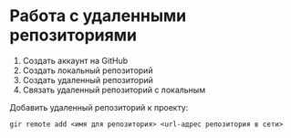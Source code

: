 # Работа с удаленными репозиториями
1. Создать аккаунт на GitHub
2. Создать локальный репозиторий
3. Создать удаленный репозиторий
4. Связать удаленный репозиторий с локальным

Добавить удаленный репозиторий к проекту:
```
gir remote add <имя для репозитория> <url-адрес репозитория в сети>
```
